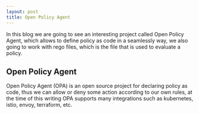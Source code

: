 ```yaml
---
layout: post
title: Open Policy Agent
---
```



In this blog we are going to see an interesting project called Open Policy Agent, which allows to define policy as code in a seamlessly way, we also going to work with rego files, which is the file that is used to evaluate a policy.

## Open Policy Agent

Open Policy Agent (OPA) is an open source project for declaring policy as code, thus we can allow or deny some action according to our own rules,
at the time of this writing  OPA supports many integrations such as kubernetes, istio, envoy, terraform, etc.





